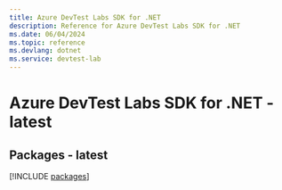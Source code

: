 ```yaml
---
title: Azure DevTest Labs SDK for .NET
description: Reference for Azure DevTest Labs SDK for .NET
ms.date: 06/04/2024
ms.topic: reference
ms.devlang: dotnet
ms.service: devtest-lab
---
```

# Azure DevTest Labs SDK for .NET - latest
## Packages - latest
[!INCLUDE [packages](devtest-labs-index.md)]